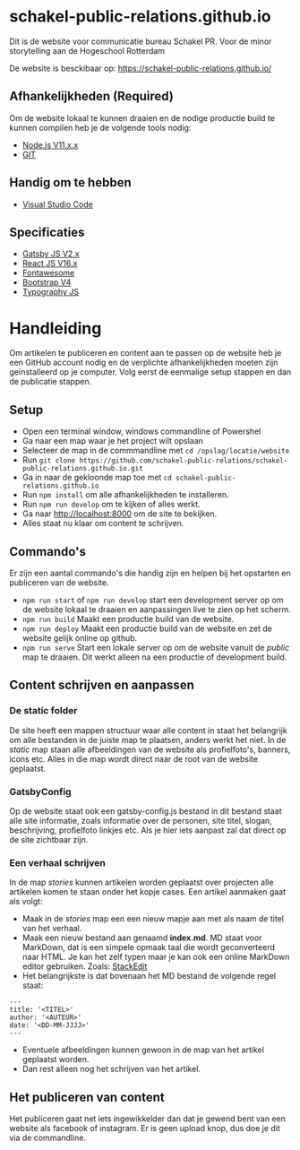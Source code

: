 # schakel-public-relations.github.io
Dit is de website voor communicatie bureau Schakel PR. Voor de minor storytelling aan de 
Hogeschool Rotterdam

De website is besckibaar op: https://schakel-public-relations.github.io/

## Afhankelijkheden (Required)
Om de website lokaal te kunnen draaien en de nodige productie build te kunnen compilen heb je de volgende tools nodig: 
- [Node.js V11.x.x](https://nodejs.org/en/)
- [GIT](https://git-scm.com/)

## Handig om te hebben
- [Visual Studio Code](https://code.visualstudio.com/)

## Specificaties
- [Gatsby JS V2.x](https://www.gatsbyjs.org/)
- [React JS V16.x](https://reactjs.org/)
- [Fontawesome](https://fontawesome.com/)
- [Bootstrap V4](https://getbootstrap.com/)
- [Typography JS](https://kyleamathews.github.io/typography.js/)

# Handleiding 
Om artikelen te publiceren en content aan te passen op de website heb je een GitHub account nodig en de verplichte afhankelijkheden moeten zijn geïnstalleerd op je computer. Volg eerst de eenmalige setup stappen en dan de publicatie stappen. 

## Setup 
- Open een terminal window, windows commandline of Powershel
- Ga naar een map waar je het project wilt opslaan
- Selecteer de map in de commmandline met `cd /opslag/locatie/website`
- Run `git clone https://github.com/schakel-public-relations/schakel-public-relations.github.io.git`
- Ga in naar de gekloonde map toe met `cd schakel-public-relations.github.io`
- Run `npm install` om alle afhankelijkheden te installeren. 
- Run `npm run develop` om te kijken of alles werkt. 
- Ga naar [http://localhost:8000](http://localhost:8000) om de site te bekijken. 
- Alles staat nu klaar om content te schrijven. 

## Commando's
Er zijn een aantal commando's die handig zijn en helpen bij het opstarten en publiceren van de website. 
-  `npm run start` of `npm run develop` start een development server op om de website lokaal te draaien en aanpassingen live te zien op het scherm. 
- `npm run build` Maakt een productie build van de website.
- `npm run deploy` Maakt een productie build van de website en zet de website gelijk online op github. 
- `npm run serve` Start een lokale server op om de website vanuit de *public* map te draaien. Dit werkt alleen na een productie of development build. 

## Content schrijven en aanpassen 

### De static folder
De site heeft een mappen structuur waar alle content in staat het belangrijk om alle bestanden in de juiste map te plaatsen, anders werkt het niet. In de *static* map staan alle afbeeldingen van de website als profielfoto's, banners, icons etc. Alles in die map wordt direct naar de root van de website geplaatst. 

### GatsbyConfig
Op de website staat ook een gatsby-config.js bestand in dit bestand staat alle site informatie, zoals informatie over de personen, site titel, slogan, beschrijving, profielfoto linkjes etc. Als je hier iets aanpast zal dat direct op de site zichtbaar zijn. 

### Een verhaal schrijven
In de map *stories* kunnen artikelen worden geplaatst over projecten alle artikelen komen te staan onder het kopje cases. Een artikel aanmaken gaat als volgt: 
- Maak in de *stories* map een een nieuw mapje aan met als naam de titel van het verhaal. 
- Maak een nieuw bestand aan genaamd **index.md**. MD staat voor MarkDown, dat is een simpele opmaak taal die wordt geconverteerd naar HTML. Je kan het zelf typen maar je kan ook een online MarkDown editor gebruiken. Zoals: [StackEdit](https://stackedit.io/)
- Het belangrijkste is dat bovenaan het MD bestand de volgende regel staat: 
```
---
title: '<TITEL>'
author: '<AUTEUR>'
date: '<DD-MM-JJJJ>'
---
```
- Eventuele afbeeldingen kunnen gewoon in de map van het artikel geplaatst worden. 
- Dan rest alleen nog het schrijven van het artikel. 

## Het publiceren van content
Het publiceren gaat net iets ingewikkelder dan dat je gewend bent van een website als facebook of instagram. Er is geen upload knop, dus doe je dit via de commandline. 